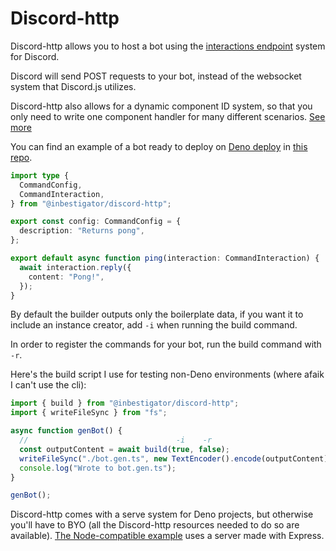 # Discord-http

Discord-http allows you to host a bot using the
[interactions endpoint](https://discord.com/developers/docs/interactions/overview#configuring-an-interactions-endpoint-url)
system for Discord.

Discord will send POST requests to your bot, instead of the websocket system
that Discord.js utilizes.

Discord-http also allows for a dynamic component ID system, so that you only
need to write one component handler for many different scenarios.
[See more](https://discord-http.vercel.app/docs/components#dynamic-component-ids)

You can find an example of a bot ready to deploy on
[Deno deploy](https://deno.com/deploy) in
[this repo](https://github.com/Inbestigator/discord-http-example).

```ts
import type {
  CommandConfig,
  CommandInteraction,
} from "@inbestigator/discord-http";

export const config: CommandConfig = {
  description: "Returns pong",
};

export default async function ping(interaction: CommandInteraction) {
  await interaction.reply({
    content: "Pong!",
  });
}
```

By default the builder outputs only the boilerplate data, if you want it to
include an instance creator, add `-i` when running the build command.

In order to register the commands for your bot, run the build command with `-r`.

Here's the build script I use for testing non-Deno environments (where afaik I
can't use the cli):

```ts
import { build } from "@inbestigator/discord-http";
import { writeFileSync } from "fs";

async function genBot() {
  //                                 -i    -r
  const outputContent = await build(true, false);
  writeFileSync("./bot.gen.ts", new TextEncoder().encode(outputContent));
  console.log("Wrote to bot.gen.ts");
}

genBot();
```

Discord-http comes with a serve system for Deno projects, but otherwise you'll
have to BYO (all the Discord-http resources needed to do so are available).
[The Node-compatible example](https://github.com/Inbestigator/discord-http-example/tree/node)
uses a server made with Express.
